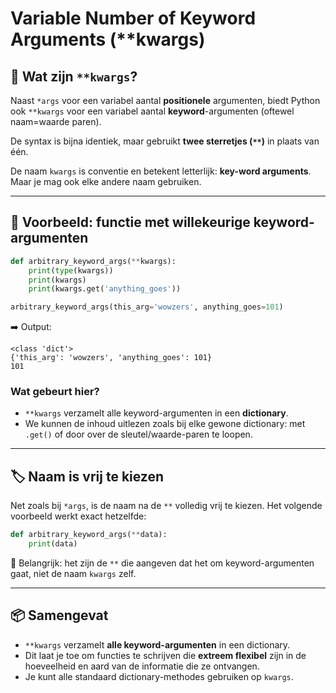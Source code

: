 # Variable Number of Keyword Arguments (**kwargs)

## 🧩 Wat zijn `**kwargs`?
Naast `*args` voor een variabel aantal **positionele** argumenten, biedt Python ook `**kwargs` voor een variabel aantal **keyword**-argumenten (oftewel naam=waarde paren).

De syntax is bijna identiek, maar gebruikt **twee sterretjes (`**`)** in plaats van één.

De naam `kwargs` is conventie en betekent letterlijk: **key-word arguments**. Maar je mag ook elke andere naam gebruiken.

---

## 🧪 Voorbeeld: functie met willekeurige keyword-argumenten
```python
def arbitrary_keyword_args(**kwargs):
    print(type(kwargs))
    print(kwargs)
    print(kwargs.get('anything_goes'))

arbitrary_keyword_args(this_arg='wowzers', anything_goes=101)
```

➡️ Output:
```
<class 'dict'>
{'this_arg': 'wowzers', 'anything_goes': 101}
101
```

### Wat gebeurt hier?
- `**kwargs` verzamelt alle keyword-argumenten in een **dictionary**.
- We kunnen de inhoud uitlezen zoals bij elke gewone dictionary: met `.get()` of door over de sleutel/waarde-paren te loopen.

---

## 🏷️ Naam is vrij te kiezen
Net zoals bij `*args`, is de naam na de `**` volledig vrij te kiezen. Het volgende voorbeeld werkt exact hetzelfde:

```python
def arbitrary_keyword_args(**data):
    print(data)
```

🧠 Belangrijk: het zijn de `**` die aangeven dat het om keyword-argumenten gaat, niet de naam `kwargs` zelf.

---

## 📦 Samengevat
- `**kwargs` verzamelt **alle keyword-argumenten** in een dictionary.
- Dit laat je toe om functies te schrijven die **extreem flexibel** zijn in de hoeveelheid en aard van de informatie die ze ontvangen.
- Je kunt alle standaard dictionary-methodes gebruiken op `kwargs`.


